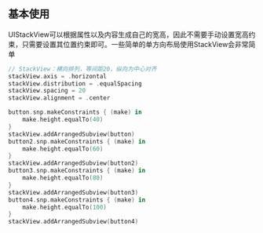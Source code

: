 ## 基本使用

UIStackView可以根据属性以及内容生成自己的宽高，因此不需要手动设置宽高约束，只需要设置其位置约束即可。一些简单的单方向布局使用StackView会非常简单

```swift
// StackView：横向排列，等间距20，纵向为中心对齐
stackView.axis = .horizontal
stackView.distribution = .equalSpacing
stackView.spacing = 20
stackView.alignment = .center

button.snp.makeConstraints { (make) in
    make.height.equalTo(40)
}
stackView.addArrangedSubview(button)
button2.snp.makeConstraints { (make) in
    make.height.equalTo(60)
}
stackView.addArrangedSubview(button2)
button3.snp.makeConstraints { (make) in
    make.height.equalTo(80)
}
stackView.addArrangedSubview(button3)
button4.snp.makeConstraints { (make) in
    make.height.equalTo(100)
}
stackView.addArrangedSubview(button4)
```

